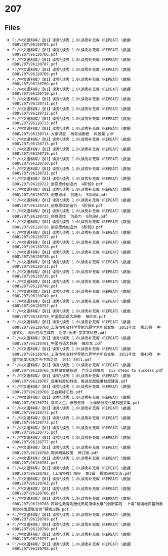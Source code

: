 # 207

## Files

- `F:/中文语料库/【01】读秀\读秀 1.0\读秀补充库（REPEAT）\数据008\207\96120703.pdf`
- `F:/中文语料库/【01】读秀\读秀 1.0\读秀补充库（REPEAT）\数据008\207\96120706.pdf`
- `F:/中文语料库/【01】读秀\读秀 1.0\读秀补充库（REPEAT）\数据008\207\96120707.pdf`
- `F:/中文语料库/【01】读秀\读秀 1.0\读秀补充库（REPEAT）\数据008\207\96120708.pdf`
- `F:/中文语料库/【01】读秀\读秀 1.0\读秀补充库（REPEAT）\数据008\207\96120709.pdf`
- `F:/中文语料库/【01】读秀\读秀 1.0\读秀补充库（REPEAT）\数据008\207\96120710.pdf`
- `F:/中文语料库/【01】读秀\读秀 1.0\读秀补充库（REPEAT）\数据008\207\96120711.pdf`
- `F:/中文语料库/【01】读秀\读秀 1.0\读秀补充库（REPEAT）\数据008\207\96120712.pdf`
- `F:/中文语料库/【01】读秀\读秀 1.0\读秀补充库（REPEAT）\数据008\207\96120713.pdf`
- `F:/中文语料库/【01】读秀\读秀 1.0\读秀补充库（REPEAT）\数据008\207\96120714_大家讲堂  杨尧油画卷  风景篇.pdf`
- `F:/中文语料库/【01】读秀\读秀 1.0\读秀补充库（REPEAT）\数据008\207\96120715.pdf`
- `F:/中文语料库/【01】读秀\读秀 1.0\读秀补充库（REPEAT）\数据008\207\96120719.pdf`
- `F:/中文语料库/【01】读秀\读秀 1.0\读秀补充库（REPEAT）\数据008\207\96120720.pdf`
- `F:/中文语料库/【01】读秀\读秀 1.0\读秀补充库（REPEAT）\数据008\207\96120721.pdf`
- `F:/中文语料库/【01】读秀\读秀 1.0\读秀补充库（REPEAT）\数据008\207\96120722_创意思维创造力  4阶段B.pdf`
- `F:/中文语料库/【01】读秀\读秀 1.0\读秀补充库（REPEAT）\数据008\207\96120723_创意思维  创造力  5阶段A.pdf`
- `F:/中文语料库/【01】读秀\读秀 1.0\读秀补充库（REPEAT）\数据008\207\96120724_创意思维创造力  5阶段B.pdf`
- `F:/中文语料库/【01】读秀\读秀 1.0\读秀补充库（REPEAT）\数据008\207\96120725_创意思维  创造力  6阶段A.pdf`
- `F:/中文语料库/【01】读秀\读秀 1.0\读秀补充库（REPEAT）\数据008\207\96120726_创意思维创造力  6阶段B.pdf`
- `F:/中文语料库/【01】读秀\读秀 1.0\读秀补充库（REPEAT）\数据008\207\96120727.pdf`
- `F:/中文语料库/【01】读秀\读秀 1.0\读秀补充库（REPEAT）\数据008\207\96120728.pdf`
- `F:/中文语料库/【01】读秀\读秀 1.0\读秀补充库（REPEAT）\数据008\207\96120730.pdf`
- `F:/中文语料库/【01】读秀\读秀 1.0\读秀补充库（REPEAT）\数据008\207\96120731.pdf`
- `F:/中文语料库/【01】读秀\读秀 1.0\读秀补充库（REPEAT）\数据008\207\96120736.pdf`
- `F:/中文语料库/【01】读秀\读秀 1.0\读秀补充库（REPEAT）\数据008\207\96120748.pdf`
- `F:/中文语料库/【01】读秀\读秀 1.0\读秀补充库（REPEAT）\数据008\207\96120749.pdf`
- `F:/中文语料库/【01】读秀\读秀 1.0\读秀补充库（REPEAT）\数据008\207\96120757.pdf`
- `F:/中文语料库/【01】读秀\读秀 1.0\读秀补充库（REPEAT）\数据008\207\96120759_中国歇后语大辞典  袖珍本.pdf`
- `F:/中文语料库/【01】读秀\读秀 1.0\读秀补充库（REPEAT）\数据008\207\96120760_上海市社会科学界第九届学术年会文集  2011年度  第36卷  中国文化  现代性与主体性  哲学·历史·文学学科卷.pdf`
- `F:/中文语料库/【01】读秀\读秀 1.0\读秀补充库（REPEAT）\数据008\207\96120761_中国俗语大辞典  袖珍本.pdf`
- `F:/中文语料库/【01】读秀\读秀 1.0\读秀补充库（REPEAT）\数据008\207\96120764_上海市社会科学界第九界学术年会文集  2011年度  第40卷  中国百年学术路古今中西之间  1911-2011.pdf`
- `F:/中文语料库/【01】读秀\读秀 1.0\读秀补充库（REPEAT）\数据008\207\96120766_怎样做文献综述  六步走向成功  six steps to success.pdf`
- `F:/中文语料库/【01】读秀\读秀 1.0\读秀补充库（REPEAT）\数据008\207\96120767_运用制度加科技，推进反腐倡廉制度建设.pdf`
- `F:/中文语料库/【01】读秀\读秀 1.0\读秀补充库（REPEAT）\数据008\207\96120768_玉台新咏汇校.pdf`
- `F:/中文语料库/【01】读秀\读秀 1.0\读秀补充库（REPEAT）\数据008\207\96120771_学问人生，思想先锋  上海部分文化英烈图文集.pdf`
- `F:/中文语料库/【01】读秀\读秀 1.0\读秀补充库（REPEAT）\数据008\207\96120772.pdf`
- `F:/中文语料库/【01】读秀\读秀 1.0\读秀补充库（REPEAT）\数据008\207\96120773.pdf`
- `F:/中文语料库/【01】读秀\读秀 1.0\读秀补充库（REPEAT）\数据008\207\96120775.pdf`
- `F:/中文语料库/【01】读秀\读秀 1.0\读秀补充库（REPEAT）\数据008\207\96120777.pdf`
- `F:/中文语料库/【01】读秀\读秀 1.0\读秀补充库（REPEAT）\数据008\207\96120780_陶渊明集校笺  修订版.pdf`
- `F:/中文语料库/【01】读秀\读秀 1.0\读秀补充库（REPEAT）\数据008\207\96120781.pdf`
- `F:/中文语料库/【01】读秀\读秀 1.0\读秀补充库（REPEAT）\数据008\207\96120782_《上海特教》精粹  第3辑  探索研究交流.pdf`
- `F:/中文语料库/【01】读秀\读秀 1.0\读秀补充库（REPEAT）\数据008\207\96120783.pdf`
- `F:/中文语料库/【01】读秀\读秀 1.0\读秀补充库（REPEAT）\数据008\207\96120786.pdf`
- `F:/中文语料库/【01】读秀\读秀 1.0\读秀补充库（REPEAT）\数据008\207\96120788_区域性教育均衡优质可持续发展的创新实践  上海“桃浦地区基础教育协同发展联合体”探索之路.pdf`
- `F:/中文语料库/【01】读秀\读秀 1.0\读秀补充库（REPEAT）\数据008\207\96120789.pdf`
- `F:/中文语料库/【01】读秀\读秀 1.0\读秀补充库（REPEAT）\数据008\207\96120790.pdf`
- `F:/中文语料库/【01】读秀\读秀 1.0\读秀补充库（REPEAT）\数据008\207\96120797.pdf`
- `F:/中文语料库/【01】读秀\读秀 1.0\读秀补充库（REPEAT）\数据008\207\96120798.pdf`
